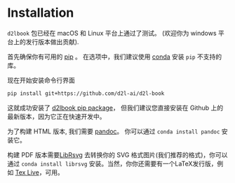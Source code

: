 # Installation

 `d2lbook` 包已经在 macOS 和 Linux 平台上通过了测试。  (欢迎你为 windows 平台上的发行版本做出贡献).

首先确保你有可用的 [pip](https://pip.pypa.io/en/stable/) 。 在选项中，我们建议使用 [conda](https://docs.conda.io/en/latest/miniconda.html) 安装 `pip` 不支持的库。

现在开始安装命令行界面

```sh
pip install git+https://github.com/d2l-ai/d2l-book
```

这就成功安装了 [d2lbook pip package](https://pypi.org/project/d2lbook/)， 但我们建议您直接安装在 Github 上的最新版本，因为它正在快速开发中。

为了构建 HTML 版本, 我们需要 [pandoc](https://pandoc.org/)。 你可以通过 `conda install pandoc` 安装它。

构建 PDF 版本需要[LibRsvg](https://wiki.gnome.org/Projects/LibRsvg) 去转换你的 SVG 格式图片(我们推荐的格式)，你可以通过 `conda install librsvg` 安装。当然，你你还需要有一个LaTeX发行版，例如 [Tex Live](https://www.tug.org/texlive/)，可用。
